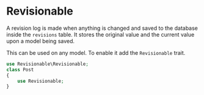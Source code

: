 # Revisionable
A revision log is made when anything is changed and saved to the database inside the `revisions` table. It stores the original value and the current value upon a model being saved.

This can be used on any model. To enable it add the `Revisionable` trait.

```php
use Revisionable\Revisionable;
class Post
{
    use Revisionable;
}
```

